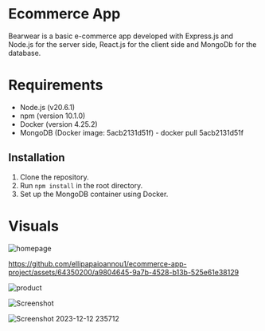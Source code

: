 # Ecommerce App

Bearwear is a basic e-commerce app developed with Express.js and Node.js for the server side, React.js for the client side and MongoDb for the database.

# Requirements

- Node.js (v20.6.1)
- npm (version 10.1.0)
- Docker (version 4.25.2)
- MongoDB (Docker image: 5acb2131d51f) - docker pull 5acb2131d51f

## Installation

1. Clone the repository.
2. Run `npm install` in the root directory.
3. Set up the MongoDB container using Docker.


# Visuals

![homepage](https://github.com/ellipapaioannou1/ecommerce-app-project/assets/64350200/ccce8623-3d74-40a1-b3b1-4d0a39d5e038)

https://github.com/ellipapaioannou1/ecommerce-app-project/assets/64350200/a9804645-9a7b-4528-b13b-525e61e38129

![product](https://github.com/ellipapaioannou1/ecommerce-app-project/assets/64350200/e6ddba0b-b2f1-4fe1-a4c2-51685c1bae1c)

![Screenshot](https://github.com/ellipapaioannou1/ecommerce-app-project/assets/64350200/19b5e495-76b3-4af0-965f-b3d706c64a83)

![Screenshot 2023-12-12 235712](https://github.com/ellipapaioannou1/ecommerce-app-project/assets/64350200/fb2cfc2a-85db-494d-b757-cdf51a654cb7)
